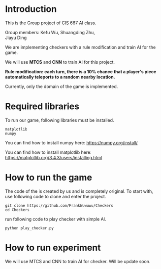 # Introduction
This is the Group project of CIS 667 AI class.

Group members:
  Kefu Wu, 
  Shuangding Zhu,  
  Jiayu Ding

We are implementing checkers with a rule modification and train AI for the game.

We will use **MTCS** and **CNN** to train AI for this project.

**Rule modification: each turn, there is a 10% chance that a player's piece automatically teleports to a random nearby location.**

Currently, only the domain of the game is implemented.

# Required libraries
To run our game, following libraries must be installed.
```
matplotlib
numpy
```
You can find how to install numpy here:
https://numpy.org/install/

You can find how to install matplotlib here:
https://matplotlib.org/3.4.3/users/installing.html


# How to run the game
The code of the is created by us and is completely original.
To start with, use following code to clone and enter the project.
```
git clone https://github.com/FrankWuwuwu/Checkers
cd Checkers
```
run following code to play checker with simple AI.
```
python play_checker.py
```

# How to run experiment
We will use MTCS and CNN to train AI for checker.
Will be update soon.
